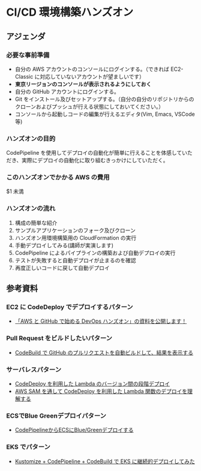 # CI/CD 環境構築ハンズオン

## アジェンダ

### 必要な事前準備

- 自分の AWS アカウントのコンソールにログインする。（できれば EC2-Classic に対応していないアカウントが望ましいです）
- **東京リージョンのコンソールが表示されるようにしておく**
- 自分の GitHub アカウントにログインする。
- Git をインストール及びセットアップする。（自分の自分のリポジトリからのクローンおよびプッシュが行える状態にしておいてください。）
- コンソールから起動しコードの編集が行えるエディタ(Vim, Emacs, VSCode 等)

### ハンズオンの目的

CodePipeline を使用してデプロイの自動化が簡単に行えることを体感していただき、実際にデプロイの自動化に取り組むきっかけにしていただく。

### このハンズオンでかかる AWS の費用

$1 未満

### ハンズオンの流れ

1. 構成の簡単な紹介
1. サンプルアプリケーションのフォーク及びクローン
1. ハンズオン用環境構築用の CloudFormation の実行
1. 手動デプロイしてみる(講師が実演します)
1. CodePipeline によるパイプラインの構築および自動デプロイの実行
1. テストが失敗すると自動デプロイが止まるのを確認
1. 再度正しいコードに戻して自動デプロイ

## 参考資料

### EC2 に CodeDeploy でデプロイするパターン

- [「AWS と GitHub で始める DevOps ハンズオン」の資料を公開します！](https://dev.classmethod.jp/etc/aws-github-devops-hands-on/)

### Pull Request をビルドしたいパターン

- [CodeBuild で GitHub のプルリクエストを自動ビルドして、結果を表示する](https://dev.classmethod.jp/cloud/aws/codebuild-github-pullrequest-settings/)

### サーバレスパターン

- [CodeDeploy を利用した Lambda のバージョン間の段階デプロイ](https://dev.classmethod.jp/cloud/aws/aws-reinvent-codedeploy-lambda/)
- [AWS SAM を通して CodeDeploy を利用した Lambda 関数のデプロイを理解する](https://dev.classmethod.jp/server-side/serverless/understanding-lambda-deploy-with-codedeploy-using-aws-sam/)

### ECSでBlue Greenデプロイパターン
- [CodePipelineからECSにBlue/Greenデプロイする](https://dev.classmethod.jp/cloud/aws/codepipeline-ecs-codedeploy/)

### EKS でパターン

- [Kustomize + CodePipeline + CodeBuild で EKS に継続的デプロイしてみた](https://dev.classmethod.jp/cloud/aws/kustomize-codepipeline-codebuild/)

